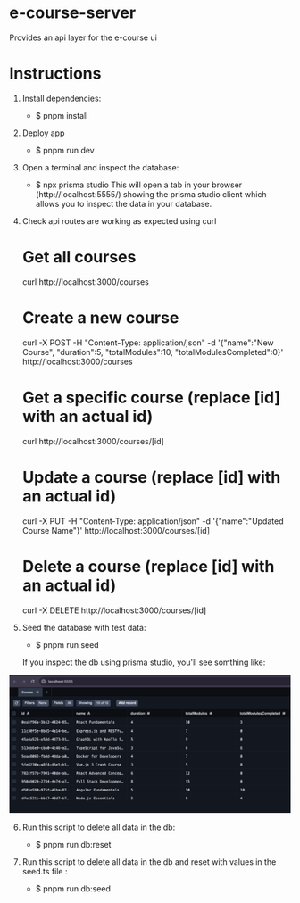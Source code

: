 # e-course-server

Provides an api layer for the e-course ui

# Instructions

1. Install dependencies:

   - $ pnpm install

2. Deploy app

   - $ pnpm run dev

3. Open a terminal and inspect the database:

   - $ npx prisma studio
     This will open a tab in your browser (http://localhost:5555/)
     showing the prisma studio client which allows you to inspect
     the data in your database.

4. Check api routes are working as expected using curl

   # Get all courses

   curl http://localhost:3000/courses

   # Create a new course

   curl -X POST -H "Content-Type: application/json" -d '{"name":"New Course", "duration":5, "totalModules":10, "totalModulesCompleted":0}' http://localhost:3000/courses

   # Get a specific course (replace [id] with an actual id)

   curl http://localhost:3000/courses/[id]

   # Update a course (replace [id] with an actual id)

   curl -X PUT -H "Content-Type: application/json" -d '{"name":"Updated Course Name"}' http://localhost:3000/courses/[id]

   # Delete a course (replace [id] with an actual id)

   curl -X DELETE http://localhost:3000/courses/[id]

5. Seed the database with test data:

   - $ pnpm run seed

   If you inspect the db using prisma studio, you'll see
   somthing like:

![alt text](image.png)

6. Run this script to delete all data in the db:

   - $ pnpm run db:reset

7. Run this script to delete all data in the db and reset with values in the seed.ts file :
   - $ pnpm run db:seed
